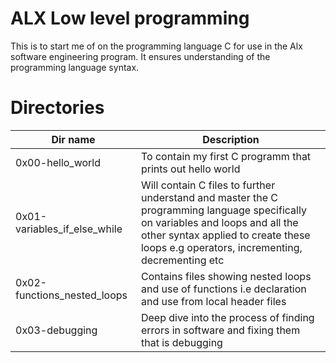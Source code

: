 # ALX Low level programming
This is to start me of on the programming language C for use in the Alx software engineering program. It ensures understanding of the programming language syntax.

# Directories
| Dir name | Description |
| -------- | ----------- |
| 0x00-hello_world | To contain my first C programm that prints out hello world |
| 0x01-variables_if_else_while | Will contain C files to further understand and master the C programming language specifically on variables and loops and all the other syntax applied to create these loops e.g operators, incrementing, decrementing etc |
| 0x02-functions_nested_loops | Contains files showing nested loops and use of functions i.e declaration and use from local header files |
| 0x03-debugging | Deep dive into the process of finding errors in software and fixing them that is debugging | 
